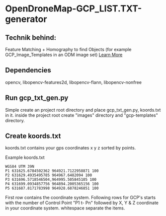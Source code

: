 # OpenDroneMap-GCP_LIST.TXT-generator

## Technik behind:
Feature Matching + Homography to find Objects (for example GCP_Image_Templates in an ODM image set)
[Learn More](http://docs.opencv.org/3.0-beta/doc/py_tutorials/py_feature2d/py_feature_homography/py_feature_homography.html)

## Dependencies
opencv, libopencv-features2d, libopencv-flann, libopencv-nonfree

## Run gcp_txt_gen.py

Simple create an project root directory and place gcp_txt_gen.py, koords.txt in it. inside the project root create "images" directory and "gcp-templates" directory.  

## Create koords.txt
koords.txt contains your gps coordinates x y z sorted by points.

Example koords.txt
```
WGS84 UTM 39N
P1 631625.6784502362 964921.7122958871 100
P2 631629.4935495785 964967.6482094 100
P3 631696.5718546504,964995.505845105 100
P4 631699.0934857756 964894.2005365156 100
P5 631687.8171783998 964928.6878246851 100
```
First row contains the coordinate system. 
Following rows for GCP's starts with the number of Control Point "P1 t- Pn" followed by  X, Y & Z coordinate in your coordinate system. whitespace separate the items.
